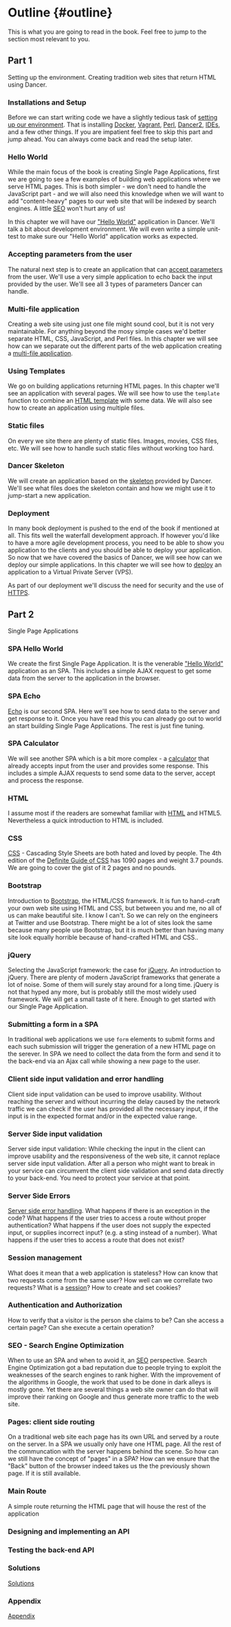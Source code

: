 # Outline {#outline}

This is what you are going to read in the book. Feel free to jump to the section most relevant to you.

## Part 1

Setting up the environment. Creating tradition web sites that return HTML using Dancer.

### Installations and Setup

Before we can start writing code we have a slightly tedious task of [setting up our environment](#setup-environment). That is installing [Docker](#docker), [Vagrant](#vagrant), [Perl](#install-perl), [Dancer2](#install-dancer), [IDEs](#ide), and a few other things. If you are impatient feel free to skip this part and jump ahead. You can always come back and read the setup later.

### Hello World

While the main focus of the book is creating Single Page Applications, first we are going to see a few examples of building web applications where we serve HTML pages. This is both simpler - we don't need to handle the JavaScript part - and we will also need this knowledge when we will want to add "content-heavy" pages to our web site that will be indexed by search engines. A little [SEO](#seo) won't hurt any of us!

In this chapter we will have our ["Hello World"](#hello-world) application in Dancer. We'll talk a bit about development environment. We will even write a simple unit-test to make sure our "Hello World" application works as expected.

### Accepting parameters from the user

The natural next step is to create an application that can [accept parameters](#user-input) from the user. We'll use a very simple application to echo back the input provided by the user. We'll see all 3 types of parameters Dancer can handle.

### Multi-file application

Creating a web site using just one file might sound cool, but it is not very maintainable. For anything beyond the mosy simple cases we'd better separate HTML, CSS, JavaScript, and Perl files. In this chapter we will see how can we separate out the different parts of the web application creating a [multi-file application](#multi-file-application).

### Using Templates

We go on building applications returning HTML pages. In this chapter we'll see an application with several pages. We will see how to use the `template` function to combine an [HTML template](#using-templates) with some data. We will also see how to create an application using multiple files. 

### Static files

On every we site there are plenty of static files. Images, movies, CSS files, etc.
We will see how to handle such static files without working too hard.

### Dancer Skeleton

We will create an application based on the [skeleton](#dancer-skeleton) provided by Dancer. We'll see what files does the skeleton contain and how we might use it to jump-start a new application.

### Deployment

In many book deployment is pushed to the end of the book if mentioned at all. This fits well the waterfall development approach. If however you'd like to have a more agile development process, you need to be able to show you application to the clients and you should be able to deploy your application. So now that we have covered the basics of Dancer, we will see how can we deploy our simple applications. In this chapter we will see how to [deploy](#deployment) an application to a Virtual Private Server (VPS).

As part of our deployment we'll discuss the need for security and the use of [HTTPS](#https).

## Part 2

Single Page Applications

### SPA Hello World

We create the first Single Page Application. It is the venerable ["Hello World"](#spa-hello-world) application as an SPA. This includes a simple AJAX request to get some data from the server to the application in the browser.

### SPA Echo

[Echo](#spa-echo) is our second SPA. Here we'll see how to send data to the server and get response to it. Once you have read this you can already go out to world an start building Single Page Applications. The rest is just fine tuning.

### SPA Calculator

We will see another SPA which is a bit more complex - a [calculator](#spa-calculator) that already accepts input from the user and provides some response. This includes a simple AJAX requests to send some data to the server, accept and process the response.

### HTML

I assume most if the readers are somewhat familiar with [HTML](#html) and HTML5. Nevertheless a quick introduction to HTML is included.

### CSS

[CSS](#css) - Cascading Style Sheets are both hated and loved by people. The 4th edition of the [Definite Guide of CSS](https://www.amazon.com/CSS-Definitive-Guide-Visual-Presentation/dp/1449393195?tag=szabgab-20) has 1090 pages and weight 3.7 pounds. We are going to cover the gist of it 2 pages and no pounds.

### Bootstrap

Introduction to [Bootstrap](#bootstrap), the HTML/CSS framework. It is fun to hand-craft your own web site using HTML and CSS, but between you and me, no all of us can make beautiful site. I know I can't. So we can rely on the engineers at Twitter and use Bootstrap. There might be a lot of sites look the same because many people use Bootstrap, but it is much better than having many site look equally horrible because of hand-crafted HTML and CSS..

### jQuery

Selecting the JavaScript framework: the case for [jQuery](#jquery). An introduction to jQuery. There are plenty of modern JavaScript frameworks that generate a lot of noise. Some of them will surely stay around for a long time. jQuery is not that hyped any more, but is probably still the most widely used framework. We will get a small taste of it here. Enough to get started with our Single Page Application.

### Submitting a form in a SPA

In traditional web applications we use `form` elements to submit forms and each such submission will trigger the generation of a new HTML page on the serever. In SPA we need to collect the data from the form and send it to the back-end via an Ajax call while showing a new page to the user.

### Client side input validation and error handling

Client side input validation can be used to improve usability. Without reaching the server and without incurring the delay caused by the network traffic we can check if the user has provided all the necessary input, if the input is in the expected format and/or in the expected value range.

### Server Side input validation

Server side input validation: While checking the input in the client can improve usability and the responsiveness of the web site, it cannot replace server side input validation. After all a person who might want to break in your service can circumvent the client side validation and send data directly to your back-end. You need to protect your service at that point.

### Server Side Errors

[Server side error handling](#server-side-error-handling). What happens if there is an exception in the code?
What happens if the user tries to access a route without proper authentication?
What happens if the user does not supply the expected input, or supplies incorrect input? (e.g. a sting instead of a number).
What happens if the user tries to access a route that does not exist?

### Session management

What does it mean that a web application is stateless? 
How can know that two requests come from the same user? How well can we correllate two requests?
What is a [session](#sessions)? How to create and set cookies?

### Authentication and Authorization

How to verify that a visitor is the person she claims to be? Can she access a certain page? Can she execute a certain operation?

### SEO - Search Engine Optimization

When to use an SPA and when to avoid it, an [SEO](#seo) perspective. Search Engine Optimization got a bad reputation due to people trying to exploit the weaknesses of the search engines to rank higher. With the improvement of the algorithms in Google, the work that used to be done in dark alleys is mostly gone. Yet there are several things a web site owner can do that will improve their ranking on Google and thus generate more traffic to the web site.

### Pages: client side routing

On a traditional web site each page has its own URL and served by a route on the server. In a SPA we usually
only have one HTML page. All the rest of the communcation with the server happens behind the scene. So how
can we still have the concept of "pages" in a SPA? How can we ensure that the "Back" button of the browser
indeed takes us the the previously shown page. If it is still available.

### Main Route

A simple route returning the HTML page that will house the rest of the application

### Designing and implementing an API

### Testing the back-end API

### Solutions

[Solutions](#solutions)

### Appendix

[Appendix](#appendix)




